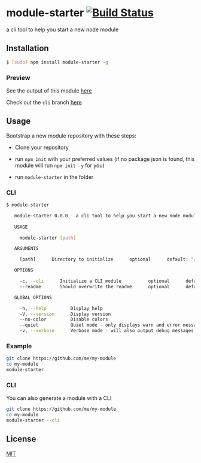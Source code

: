 # module-starter [![Build Status](https://travis-ci.org/noamokman/module-starter.svg?branch=master)](https://travis-ci.org/noamokman/module-starter)

a cli tool to help you start a new node module

## Installation
``` bash
$ [sudo] npm install module-starter -g
```

### Preview
See the output of this module [here](https://github.com/noamokman/module-starter-sample)

Check out the `cli` branch [here](https://github.com/noamokman/module-starter-sample/tree/cli)

## Usage

Bootstrap a new module repository with these steps:

* Clone your repository

* run `npm init` with your preferred values (if no package json is found, this module will run `npm init -y` for you)

* run `module-starter` in the folder

### CLI
``` bash
$ module-starter

   module-starter 0.0.0 - a cli tool to help you start a new node module
     
   USAGE

     module-starter [path]

   ARGUMENTS

     [path]      Directory to initialize      optional      default: "/path/to/cwd"

   OPTIONS

     -c, --cli      Initialize a CLI module          optional      default: false
     --readme       Should overwrite the readme      optional      default: true

   GLOBAL OPTIONS

     -h, --help         Display help                                      
     -V, --version      Display version                                   
     --no-color         Disable colors                                    
     --quiet            Quiet mode - only displays warn and error messages
     -v, --verbose      Verbose mode - will also output debug messages    

```

### Example
``` bash
git clone https://github.com/me/my-module
cd my-module
module-starter
```

### CLI
You can also generate a module with a CLI
``` bash
git clone https://github.com/me/my-module
cd my-module
module-starter --cli
```

## License

[MIT](LICENSE)